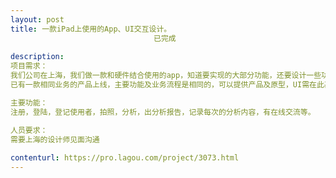 ```yaml
---                
layout: post       
title: 一款iPad上使用的App、UI交互设计。
                                已完成
           
description: 
项目需求：
我们公司在上海，我们做一款和硬件结合使用的app，知道要实现的大部分功能，还要设计一些功能，需要做app的设计交互UI等
已有一款相同业务的产品上线，主要功能及业务流程是相同的，可以提供产品及原型，UI需在此基础上有提升。 

主要功能：
注册，登陆，登记使用者，拍照，分析，出分析报告，记录每次的分析内容，有在线交流等。

人员要求：
需要上海的设计师见面沟通
     
contenturl: https://pro.lagou.com/project/3073.html      
---                 
```

